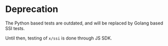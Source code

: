 # Deprecation

The Python based tests are outdated, and will be replaced by Golang based SSI tests.

Until then, testing of `x/ssi` is done through JS SDK.